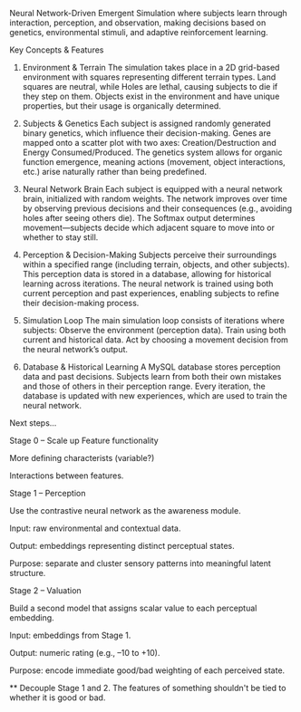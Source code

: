 Neural Network-Driven Emergent Simulation where subjects learn through interaction, perception, and observation, making decisions based on genetics, environmental stimuli, and adaptive reinforcement learning.

Key Concepts & Features
1. Environment & Terrain
The simulation takes place in a 2D grid-based environment with squares representing different terrain types.
Land squares are neutral, while Holes are lethal, causing subjects to die if they step on them.
Objects exist in the environment and have unique properties, but their usage is organically determined.

2. Subjects & Genetics
Each subject is assigned randomly generated binary genetics, which influence their decision-making.
Genes are mapped onto a scatter plot with two axes: Creation/Destruction and Energy Consumed/Produced.
The genetics system allows for organic function emergence, meaning actions (movement, object interactions, etc.) arise naturally rather than being predefined.

3. Neural Network Brain
Each subject is equipped with a neural network brain, initialized with random weights.
The network improves over time by observing previous decisions and their consequences (e.g., avoiding holes after seeing others die).
The Softmax output determines movement—subjects decide which adjacent square to move into or whether to stay still.

4. Perception & Decision-Making
Subjects perceive their surroundings within a specified range (including terrain, objects, and other subjects).
This perception data is stored in a database, allowing for historical learning across iterations.
The neural network is trained using both current perception and past experiences, enabling subjects to refine their decision-making process.

5. Simulation Loop
The main simulation loop consists of iterations where subjects:
Observe the environment (perception data).
Train using both current and historical data.
Act by choosing a movement decision from the neural network’s output.

6. Database & Historical Learning
A MySQL database stores perception data and past decisions.
Subjects learn from both their own mistakes and those of others in their perception range.
Every iteration, the database is updated with new experiences, which are used to train the neural network.



Next steps...

Stage 0 – Scale up Feature functionality

More defining characterists (variable?)

Interactions between features.

Stage 1 – Perception

Use the contrastive neural network as the awareness module.

Input: raw environmental and contextual data. 

Output: embeddings representing distinct perceptual states.

Purpose: separate and cluster sensory patterns into meaningful latent structure.

Stage 2 – Valuation

Build a second model that assigns scalar value to each perceptual embedding.

Input: embeddings from Stage 1.

Output: numeric rating (e.g., –10 to +10).

Purpose: encode immediate good/bad weighting of each perceived state.

** Decouple Stage 1 and 2. The features of something shouldn't be tied to whether it is good or bad.
